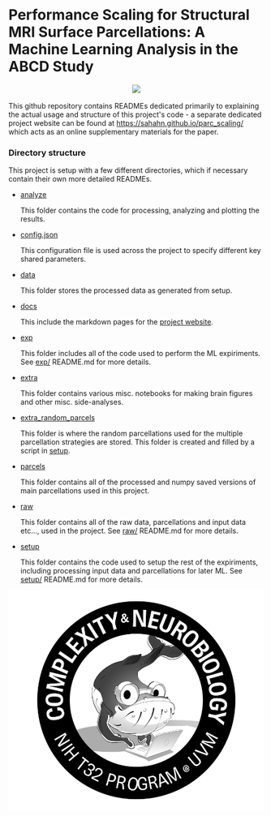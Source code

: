 # Performance Scaling for Structural MRI Surface Parcellations: A Machine Learning Analysis in the ABCD Study

<p align="center">
  <img width="800" src="https://raw.githubusercontent.com/sahahn/parc_scaling/master/analyze/Figures/Figure1.png">
</p>

This github repository contains READMEs dedicated primarily to explaining the actual usage and structure of this project's code - a separate dedicated project website can be found at https://sahahn.github.io/parc_scaling/ which acts as an online supplementary materials for the paper.

### Directory structure

This project is setup with a few different directories, which if necessary contain their own more detailed READMEs.

- [analyze](analyze/)
  
  This folder contains the code for processing, analyzing and plotting the results.

- [config.json](config.json)

  This configuration file is used across the project to specify different key shared parameters.

- [data](data/)

  This folder stores the processed data as generated from setup.

- [docs](docs/)

  This include the markdown pages for the [project website](https://sahahn.github.io/parc_scaling/).

- [exp](exp/)
  
  This folder includes all of the code used to perform the ML expiriments.
  See [exp/](exp/) README.md for more details.

- [extra](extra/)
  
  This folder contains various misc. notebooks for making brain figures and other misc. side-analyses. 

- [extra_random_parcels](extra_random_parcels/)
  
  This folder is where the random parcellations used for the multiple parcellation strategies are stored. This folder is created and filled by a script in [setup](setup/).

- [parcels](parcels/)
  
  This folder contains all of the processed and numpy saved versions of main parcellations
  used in this project.

- [raw](raw/)

  This folder contains all of the raw data, parcellations and input data etc..., used in the project. See [raw/](raw/) README.md for more details.

- [setup](setup/)

  This folder contains the code used to setup the rest of the expiriments, including processing input data and parcellations for later ML. See [setup/](setup/) README.md for more details.


<p align="center">
  <img width="600" src="https://raw.githubusercontent.com/sahahn/parc_scaling/master/data/t32_logo.png">
</p>